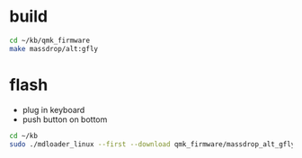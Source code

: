 # build
```bash
cd ~/kb/qmk_firmware
make massdrop/alt:gfly
```

# flash
- plug in keyboard
- push button on bottom
```bash
cd ~/kb
sudo ./mdloader_linux --first --download qmk_firmware/massdrop_alt_gfly.bin --restart
```
